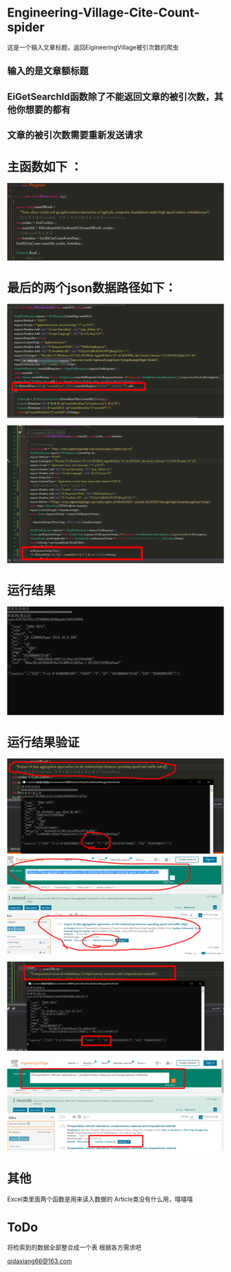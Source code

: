 # Engineering-Village-Cite-Count-spider
这是一个输入文章标题，返回EigineeringVillage被引次数的爬虫

## 输入的是文章额标题

## EiGetSearchId函数除了不能返回文章的被引次数，其他你想要的都有

## 文章的被引次数需要重新发送请求

# 主函数如下 ：



![主函数](https://github.com/GaoHuaTJ/Engineering-Village-Cite-Count-spider/blob/master/%E5%9B%BE%E7%89%87/%E4%B8%BB%E5%87%BD%E6%95%B0.png)

# 最后的两个json数据路径如下：

![文章全部信息json](https://github.com/GaoHuaTJ/Engineering-Village-Cite-Count-spider/blob/master/%E5%9B%BE%E7%89%87/%E6%96%87%E7%AB%A0%E5%85%A8%E9%83%A8%E4%BF%A1%E6%81%AFjson.png)

![被引次数json](https://github.com/GaoHuaTJ/Engineering-Village-Cite-Count-spider/blob/master/%E5%9B%BE%E7%89%87/%E8%A2%AB%E5%BC%95%E6%AC%A1%E6%95%B0json.png)

# 运行结果

![运行结果如下](https://github.com/GaoHuaTJ/Engineering-Village-Cite-Count-spider/blob/master/%E5%9B%BE%E7%89%87/%E8%BF%90%E8%A1%8C%E7%BB%93%E6%9E%9C%E5%A6%82%E4%B8%8B.png)

# 运行结果验证

![输出](https://github.com/GaoHuaTJ/Engineering-Village-Cite-Count-spider/blob/master/%E5%9B%BE%E7%89%87/%E8%A2%AB%E5%BC%95%E6%AC%A1%E6%95%B0%E9%AA%8C%E8%AF%81.png)
![验证](https://github.com/GaoHuaTJ/Engineering-Village-Cite-Count-spider/blob/master/%E5%9B%BE%E7%89%87/%E8%A2%AB%E5%BC%95%E6%AC%A1%E6%95%B0%E9%AA%8C%E8%AF%811.png)

![输出](https://github.com/GaoHuaTJ/Engineering-Village-Cite-Count-spider/blob/master/%E5%9B%BE%E7%89%87/%E8%A2%AB%E5%BC%95%E6%AC%A1%E6%95%B0%E9%AA%8C%E8%AF%812.png)

![验证](https://github.com/GaoHuaTJ/Engineering-Village-Cite-Count-spider/blob/master/%E5%9B%BE%E7%89%87/%E8%A2%AB%E5%BC%95%E6%AC%A1%E6%95%B0%E9%AA%8C%E8%AF%813.png)
# 其他
Excel类里面两个函数是用来读入数据的
Article类没有什么用，嘻嘻嘻

# ToDo
将检索到的数据全部整合成一个表
根据各方需求吧

qidaxiang66@163.com
